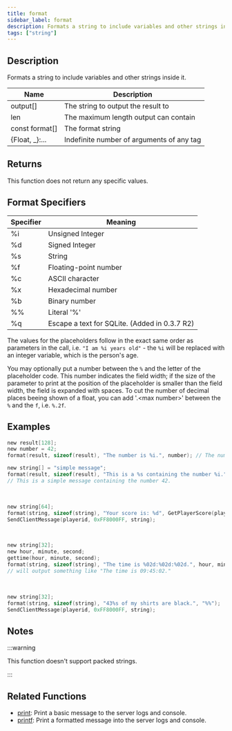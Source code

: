 ```yaml
---
title: format
sidebar_label: format
description: Formats a string to include variables and other strings inside it.
tags: ["string"]
---
```


<LowercaseNote />

## Description

Formats a string to include variables and other strings inside it.

| Name           | Description                               |
| -------------- | ----------------------------------------- |
| output[]       | The string to output the result to        |
| len            | The maximum length output can contain     |
| const format[] | The format string                         |
| \{Float, _\}:... | Indefinite number of arguments of any tag |

## Returns

This function does not return any specific values.

## Format Specifiers

| Specifier | Meaning                                       |
| --------- | --------------------------------------------- |
| %i        | Unsigned Integer                              |
| %d        | Signed Integer                                |
| %s        | String                                        |
| %f        | Floating-point number                         |
| %c        | ASCII character                               |
| %x        | Hexadecimal number                            |
| %b        | Binary number                                 |
| %%        | Literal '%'                                   |
| %q        | Escape a text for SQLite. (Added in 0.3.7 R2) |

The values for the placeholders follow in the exact same order as parameters in the call, i.e. `"I am %i years old"` - the `%i` will be replaced with an integer variable, which is the person's age.

You may optionally put a number between the `%` and the letter of the placeholder code. This number indicates the field width; if the size of the parameter to print at the position of the placeholder is smaller than the field width, the field is expanded with spaces. To cut the number of decimal places beeing shown of a float, you can add '.\<max number\>' between the `%` and the `f`, i.e. `%.2f`.

## Examples

```c
new result[128];
new number = 42;
format(result, sizeof(result), "The number is %i.", number); // The number is 42.

new string[] = "simple message";
format(result, sizeof(result), "This is a %s containing the number %i.", string, number);
// This is a simple message containing the number 42.
```

<br />

```c
new string[64];
format(string, sizeof(string), "Your score is: %d", GetPlayerScore(playerid));
SendClientMessage(playerid, 0xFF8000FF, string);
```

<br />

```c
new string[32];
new hour, minute, second;
gettime(hour, minute, second);
format(string, sizeof(string), "The time is %02d:%02d:%02d.", hour, minute, second);
// will output something like "The time is 09:45:02."
```

<br />

```c
new string[32];
format(string, sizeof(string), "43%s of my shirts are black.", "%%");
SendClientMessage(playerid, 0xFF8000FF, string);
```

## Notes

:::warning

This function doesn't support packed strings.

:::

## Related Functions

- [print](print): Print a basic message to the server logs and console.
- [printf](printf): Print a formatted message into the server logs and console.
